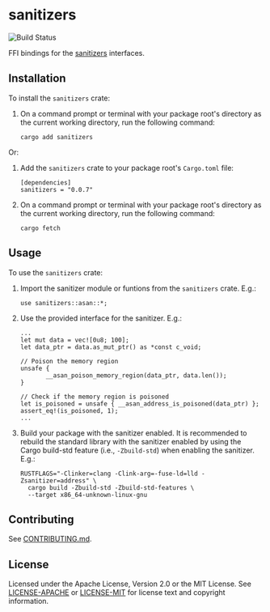 sanitizers
==========

![Build Status](https://github.com/rcvalle/rust-crate-sanitizers/workflows/build/badge.svg)

FFI bindings for the [sanitizers](https://github.com/google/sanitizers)
interfaces.


Installation
------------

To install the `sanitizers` crate:

1. On a command prompt or terminal with your package root's directory as the
   current working directory, run the following command:

       cargo add sanitizers

Or:

1. Add the `sanitizers` crate to your package root's `Cargo.toml` file:

       [dependencies]
       sanitizers = "0.0.7"

2. On a command prompt or terminal with your package root's directory as the
   current working directory, run the following command:

       cargo fetch


Usage
-----

To use the `sanitizers` crate:

1. Import the sanitizer module or funtions from the `sanitizers` crate. E.g.:

       use sanitizers::asan::*;

2. Use the provided interface for the sanitizer. E.g.:

       ...
       let mut data = vec![0u8; 100];
       let data_ptr = data.as_mut_ptr() as *const c_void;

       // Poison the memory region
       unsafe {
              __asan_poison_memory_region(data_ptr, data.len());
       }

       // Check if the memory region is poisoned
       let is_poisoned = unsafe { __asan_address_is_poisoned(data_ptr) };
       assert_eq!(is_poisoned, 1);
       ...

3. Build your package with the sanitizer enabled. It is recommended to rebuild
   the standard library with the sanitizer enabled by using the Cargo build-std
   feature (i.e., `-Zbuild-std`) when enabling the sanitizer. E.g.:

       RUSTFLAGS="-Clinker=clang -Clink-arg=-fuse-ld=lld -Zsanitizer=address" \
         cargo build -Zbuild-std -Zbuild-std-features \
         --target x86_64-unknown-linux-gnu


Contributing
------------

See [CONTRIBUTING.md](CONTRIBUTING.md).


License
-------

Licensed under the Apache License, Version 2.0 or the MIT License. See
[LICENSE-APACHE](LICENSE-APACHE) or [LICENSE-MIT](LICENSE-MIT) for license text
and copyright information.
